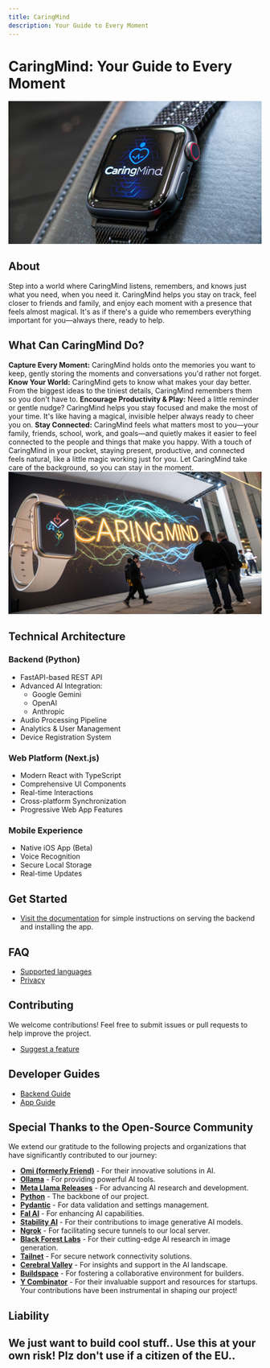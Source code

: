 ```yaml
---
title: CaringMind
description: Your Guide to Every Moment
---
```


# CaringMind: Your Guide to Every Moment
![IRL](public/caringmind-logo/Fq7eDria1uY_EBXGLFGRE_image.webp)
## About
Step into a world where CaringMind listens, remembers, and knows just what you need, when you need it. CaringMind helps you stay on track, feel closer to friends and family, and enjoy each moment with a presence that feels almost magical. It's as if there's a guide who remembers everything important for you—always there, ready to help.
## What Can CaringMind Do?
**Capture Every Moment:** CaringMind holds onto the memories you want to keep, gently storing the moments and conversations you'd rather not forget.
**Know Your World:** CaringMind gets to know what makes your day better. From the biggest ideas to the tiniest details, CaringMind remembers them so you don't have to.
**Encourage Productivity & Play:** Need a little reminder or gentle nudge? CaringMind helps you stay focused and make the most of your time. It's like having a magical, invisible helper always ready to cheer you on.
**Stay Connected:** CaringMind feels what matters most to you—your family, friends, school, work, and goals—and quietly makes it easier to feel connected to the people and things that make you happy.
With a touch of CaringMind in your pocket, staying present, productive, and connected feels natural, like a little magic working just for you. Let CaringMind take care of the background, so you can stay in the moment.
![EnhancingLife](public/caringmind-logo/wQO_IIZv841U_PN8wubhn_image.webp)
## Technical Architecture
### Backend (Python)
- FastAPI-based REST API
- Advanced AI Integration:
  - Google Gemini
  - OpenAI
  - Anthropic
- Audio Processing Pipeline
- Analytics & User Management
- Device Registration System
### Web Platform (Next.js)
- Modern React with TypeScript
- Comprehensive UI Components
- Real-time Interactions
- Cross-platform Synchronization
- Progressive Web App Features
### Mobile Experience
- Native iOS App (Beta)
- Voice Recognition
- Secure Local Storage
- Real-time Updates
## Get Started
- [Visit the documentation](docs/SetupREADME.md) for simple instructions on serving the backend and installing the app.
## FAQ
- [Supported languages](docs/LanguageSupport.md)
- [Privacy](docs/Privacy.md)
## Contributing
We welcome contributions! Feel free to submit issues or pull requests to help improve the project.
- [Suggest a feature](https://forms.gle/XCSFmSuNRQ8sozgS8)
## Developer Guides
- [Backend Guide](docs/backend/main.md)
- [App Guide](docs/app/main.md)
## Special Thanks to the Open-Source Community
We extend our gratitude to the following projects and organizations that have significantly contributed to our journey:
- **[Omi (formerly Friend)](https://omi.me)** - For their innovative solutions in AI.
- **[Ollama](https://ollama.com)** - For providing powerful AI tools.
- **[Meta Llama Releases](https://ai.meta.com)** - For advancing AI research and development.
- **[Python](https://www.python.org/)** - The backbone of our project.
- **[Pydantic](https://github.com/pydantic/pydantic)** - For data validation and settings management.
- **[Fal AI](https://github.com/fal-ai)** - For enhancing AI capabilities.
- **[Stability AI](https://huggingface.co/stabilityai)** - For their contributions to image generative AI models.
- **[Ngrok](https://ngrok.com)** - For facilitating secure tunnels to our local server.
- **[Black Forest Labs](https://blackforestlabs.ai/)** - For their cutting-edge AI research in image generation.
- **[Tailnet](https://tailscale.com/)** - For secure network connectivity solutions.
- **[Cerebral Valley](https://cerebralvalley.beehiiv.com/)** - For insights and support in the AI landscape.
- **[Buildspace](https://buildspace.so)** - For fostering a collaborative environment for builders.
- **[Y Combinator](https://www.ycombinator.com/)** - For their invaluable support and resources for startups.
Your contributions have been instrumental in shaping our project!
## Liability
We just want to build cool stuff.. Use this at your own risk! Plz don't use if a citizen of the EU..
---
